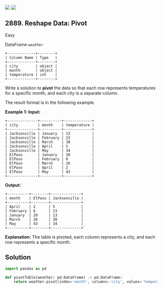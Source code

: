 [![](https://img.shields.io/github/stars/javadev/LeetCode-in-Java?label=Stars&style=flat-square)](https://github.com/javadev/LeetCode-in-Java)
[![](https://img.shields.io/github/forks/javadev/LeetCode-in-Java?label=Fork%20me%20on%20GitHub%20&style=flat-square)](https://github.com/javadev/LeetCode-in-Java/fork)

## 2889\. Reshape Data: Pivot

Easy

DataFrame `weather` 

    +-------------+--------+ 
    | Column Name | Type   | 
    +-------------+--------+ 
    | city        | object | 
    | month       | object | 
    | temperature | int    | 
    +-------------+--------+

Write a solution to **pivot** the data so that each row represents temperatures for a specific month, and each city is a separate column.

The result format is in the following example.

**Example 1:** **Input:** 

    +--------------+----------+-------------+ 
    | city         | month    | temperature | 
    +--------------+----------+-------------+ 
    | Jacksonville | January  | 13          | 
    | Jacksonville | February | 23          | 
    | Jacksonville | March    | 38          | 
    | Jacksonville | April    | 5           | 
    | Jacksonville | May      | 34          | 
    | ElPaso       | January  | 20          | 
    | ElPaso       | February | 6           | 
    | ElPaso       | March    | 26          | 
    | ElPaso       | April    | 2           | 
    | ElPaso       | May      | 43          | 
    +--------------+----------+-------------+

**Output:**` 

    +----------+--------+--------------+ 
    | month    | ElPaso | Jacksonville | 
    +----------+--------+--------------+ 
    | April    | 2      | 5            | 
    | February | 6      | 23           | 
    | January  | 20     | 13           | 
    | March    | 26     | 38           | 
    | May      | 43     | 34           | 
    +----------+--------+--------------+`

**Explanation:** The table is pivoted, each column represents a city, and each row represents a specific month.

## Solution

```python
import pandas as pd

def pivotTable(weather: pd.DataFrame) -> pd.DataFrame:
    return weather.pivot(index='month', columns='city', values='temperature')
```